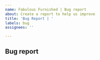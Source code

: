 ```yaml
---
name: Fabulous Furnished | Bug report
about: Create a report to help us improve
title: 'Bug Report | '
labels: bug
assignees: ''

---
```


## Bug report
